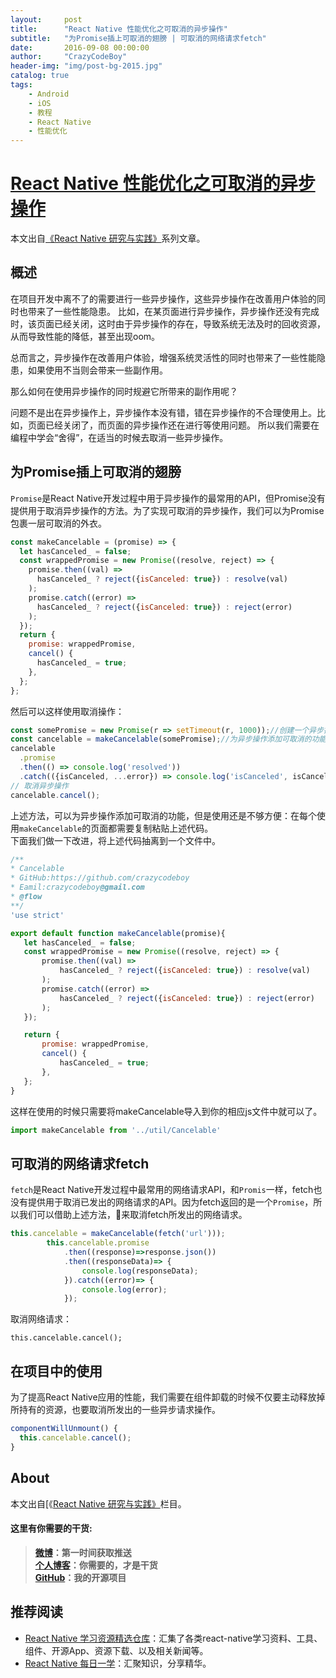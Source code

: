 ```yaml
---
layout:     post
title:      "React Native 性能优化之可取消的异步操作"
subtitle:   "为Promise插上可取消的翅膀 | 可取消的网络请求fetch"
date:       2016-09-08 00:00:00
author:     "CrazyCodeBoy"
header-img: "img/post-bg-2015.jpg"
catalog: true
tags:
    - Android
    - iOS 
    - 教程 
    - React Native
    - 性能优化
---
```









# [React Native 性能优化之可取消的异步操作](https://github.com/crazycodeboy/RNStudyNotes/) 

本文出自[《React Native 研究与实践》](https://github.com/crazycodeboy/RNStudyNotes/)系列文章。


## 概述
在项目开发中离不了的需要进行一些异步操作，这些异步操作在改善用户体验的同时也带来了一些性能隐患。
比如，在某页面进行异步操作，异步操作还没有完成时，该页面已经关闭，这时由于异步操作的存在，导致系统无法及时的回收资源，从而导致性能的降低，甚至出现oom。

总而言之，异步操作在改善用户体验，增强系统灵活性的同时也带来了一些性能隐患，如果使用不当则会带来一些副作用。   

那么如何在使用异步操作的同时规避它所带来的副作用呢？     

问题不是出在异步操作上，异步操作本没有错，错在异步操作的不合理使用上。比如，页面已经关闭了，而页面的异步操作还在进行等使用问题。
所以我们需要在编程中学会“舍得”，在适当的时候去取消一些异步操作。  
    

## 为Promise插上可取消的翅膀  

`Promise`是React Native开发过程中用于异步操作的最常用的API，但Promise没有提供用于取消异步操作的方法。为了实现可取消的异步操作，我们可以为Promise包裹一层可取消的外衣。    

```javascript
const makeCancelable = (promise) => {
  let hasCanceled_ = false;
  const wrappedPromise = new Promise((resolve, reject) => {
    promise.then((val) =>
      hasCanceled_ ? reject({isCanceled: true}) : resolve(val)
    );
    promise.catch((error) =>
      hasCanceled_ ? reject({isCanceled: true}) : reject(error)
    );
  });
  return {
    promise: wrappedPromise,
    cancel() {
      hasCanceled_ = true;
    },
  };
};  
```

然后可以这样使用取消操作：   

```javascript
const somePromise = new Promise(r => setTimeout(r, 1000));//创建一个异步操作
const cancelable = makeCancelable(somePromise);//为异步操作添加可取消的功能
cancelable
  .promise
  .then(() => console.log('resolved'))
  .catch(({isCanceled, ...error}) => console.log('isCanceled', isCanceled));
// 取消异步操作
cancelable.cancel();   
```

上述方法，可以为异步操作添加可取消的功能，但是使用还是不够方便：在每个使用`makeCancelable`的页面都需要复制粘贴上述代码。   
下面我们做一下改进，将上述代码抽离到一个文件中。   

 ```javascript
 /**
 * Cancelable
 * GitHub:https://github.com/crazycodeboy
 * Eamil:crazycodeboy@gmail.com 
 * @flow
 **/
'use strict'

export default function makeCancelable(promise){
    let hasCanceled_ = false;
    const wrappedPromise = new Promise((resolve, reject) => {
        promise.then((val) =>
            hasCanceled_ ? reject({isCanceled: true}) : resolve(val)
        );
        promise.catch((error) =>
            hasCanceled_ ? reject({isCanceled: true}) : reject(error)
        );
    });

    return {
        promise: wrappedPromise,
        cancel() {
            hasCanceled_ = true;
        },
    };
}
```

这样在使用的时候只需要将makeCancelable导入到你的相应js文件中就可以了。   

```javascript
import makeCancelable from '../util/Cancelable'
```

## 可取消的网络请求fetch

`fetch`是React Native开发过程中最常用的网络请求API，和`Promis`一样，fetch也没有提供用于取消已发出的网络请求的API。因为fetch返回的是一个`Promise`，所以我们可以借助上述方法，来取消fetch所发出的网络请求。  

```JavaScript
this.cancelable = makeCancelable(fetch('url')));
        this.cancelable.promise
            .then((response)=>response.json())
            .then((responseData)=> {          
                console.log(responseData);                            
            }).catch((error)=> {
                console.log(error); 
            });
```

取消网络请求：    

`this.cancelable.cancel();`

## 在项目中的使用

为了提高React Native应用的性能，我们需要在组件卸载的时候不仅要主动释放掉所持有的资源，也要取消所发出的一些异步请求操作。    

```JavaScript
componentWillUnmount() {      
  this.cancelable.cancel();
}
```    

## About
本文出自[《[React Native 研究与实践》](https://github.com/crazycodeboy/RNStudyNotes)栏目。  

#### 这里有你需要的干货:   

>**[微博](http://weibo.com/u/6003602003)：第一时间获取推送**    
**[个人博客](http://jiapenghui.com)：你需要的，才是干货**  
**[GitHub](https://github.com/crazycodeboy/)：我的开源项目**     


推荐阅读
----
  
* [React Native 学习资源精选仓库](https://github.com/crazycodeboy/react-native-awesome)：汇集了各类react-native学习资料、工具、组件、开源App、资源下载、以及相关新闻等。
* [React Native 每日一学](https://github.com/crazycodeboy/RNStudyNotes/tree/master/React%20Native%20%E6%AF%8F%E6%97%A5%E4%B8%80%E5%AD%A6)：汇聚知识，分享精华。


